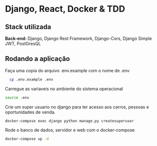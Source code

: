 
# Django, React, Docker & TDD



## Stack utilizada
**Back-end:** Django, Django Rest Framework, Django-Cors, Django Simple JWT, PostGresQL


## Rodando a aplicação

Faça uma copia do arquivo .env.example com o nome de .env

```bash
  cp .env.example .env
```

Carregue as variaveis no ambiente do sistema operacional
```bash
source .env
```

Crie um super usuario no django para ter acesso aos carros, pessoas e oportunidades de venda.
```bash
docker-compose exec django python manage.py createsuperuser
```

Rode o banco de dados, servidor e web com o docker-compose
```bash
docker-compose up -d
```
